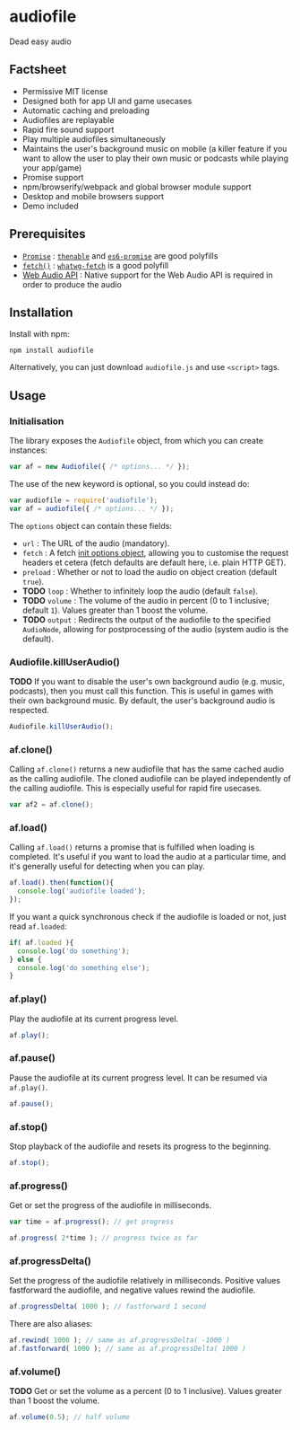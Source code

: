 # audiofile

Dead easy audio


## Factsheet

* Permissive MIT license
* Designed both for app UI and game usecases
* Automatic caching and preloading
* Audiofiles are replayable
* Rapid fire sound support
* Play multiple audiofiles simultaneously
* Maintains the user's background music on mobile (a killer feature if you want to allow the user to play their own music or podcasts while playing your app/game)
* Promise support
* npm/browserify/webpack and global browser module support
* Desktop and mobile browsers support
* Demo included


## Prerequisites

* [`Promise`](https://developer.mozilla.org/en-US/docs/Mozilla/JavaScript_code_modules/Promise.jsm/Promise) : [`thenable`](https://github.com/rse/thenable) and [`es6-promise`](https://github.com/jakearchibald/es6-promise) are good polyfills
* [`fetch()`](https://developer.mozilla.org/en-US/docs/Web/API/Fetch_API) :  [`whatwg-fetch`](https://github.com/github/fetch) is a good polyfill
* [Web Audio API](https://developer.mozilla.org/en-US/docs/Web/API/Web_Audio_API) : Native support for the Web Audio API is required in order to produce the audio


## Installation

Install with npm:

```
npm install audiofile
```

Alternatively, you can just download `audiofile.js` and use `<script>` tags.


## Usage

### Initialisation

The library exposes the `Audiofile` object, from which you can create instances:

```js
var af = new Audiofile({ /* options... */ });
```

The use of the new keyword is optional, so you could instead do:

```js
var audiofile = require('audiofile');
var af = audiofile({ /* options... */ });
```

The `options` object can contain these fields:

* `url` : The URL of the audio (mandatory).
* `fetch` : A fetch [init options object](https://developer.mozilla.org/en-US/docs/Web/API/GlobalFetch/fetch#Parameters), allowing you to customise the request headers et cetera (fetch defaults are default here, i.e. plain HTTP GET).
* `preload` : Whether or not to load the audio on object creation (default `true`).
* **TODO** `loop` : Whether to infinitely loop the audio (default `false`).
* **TODO** `volume` : The volume of the audio in percent (0 to 1 inclusive; default `1`).  Values greater than 1 boost the volume.
* **TODO** `output` : Redirects the output of the audiofile to the specified `AudioNode`, allowing for postprocessing of the audio (system audio is the default).

### Audiofile.killUserAudio()

**TODO** If you want to disable the user's own background audio (e.g. music, podcasts), then you must call this function.  This is useful in games with their own background music.  By default, the user's background audio is respected.

```js
Audiofile.killUserAudio();
```

### af.clone()

Calling `af.clone()` returns a new audiofile that has the same cached audio as the calling audiofile.  The cloned audiofile can be played independently of the calling audiofile.  This is especially useful for rapid fire usecases.

```js
var af2 = af.clone();
```

### af.load()

Calling `af.load()` returns a promise that is fulfilled when loading is completed.  It's useful if you want to load the audio at a particular time, and it's generally useful for detecting when you can play.

```js
af.load().then(function(){
  console.log('audiofile loaded');
});
```

If you want a quick synchronous check if the audiofile is loaded or not, just read `af.loaded`:

```js
if( af.loaded ){
  console.log('do something');
} else {
  console.log('do something else');
}
```

### af.play()

Play the audiofile at its current progress level.

```js
af.play();
```

### af.pause()

Pause the audiofile at its current progress level.  It can be resumed via `af.play()`.

```js
af.pause();
```

### af.stop()

Stop playback of the audiofile and resets its progress to the beginning.

```js
af.stop();
```

### af.progress()

Get or set the progress of the audiofile in milliseconds.

```js
var time = af.progress(); // get progress

af.progress( 2*time ); // progress twice as far
```

### af.progressDelta()

Set the progress of the audiofile relatively in milliseconds.  Positive values fastforward the audiofile, and negative values rewind the audiofile.

```js
af.progressDelta( 1000 ); // fastforward 1 second
```

There are also aliases:

```js
af.rewind( 1000 ); // same as af.progressDelta( -1000 )
af.fastforward( 1000 ); // same as af.progressDelta( 1000 )
```

### af.volume()

**TODO** Get or set the volume as a percent (0 to 1 inclusive).  Values greater than 1 boost the volume.

```js
af.volume(0.5); // half volume
```
